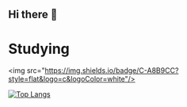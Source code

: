 ## Hi there 👋

# Studying
<img src="https://img.shields.io/badge/C-A8B9CC?style=flat&logo=c&logoColor=white"/>

[![Top Langs](https://github-readme-stats.vercel.app/api/top-langs/?username=reasonj11&layout=compact)](https://github.com/reasonj11/github-readme-stats)
